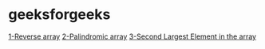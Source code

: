 # geeksforgeeks

[1-Reverse array](https://practice.geeksforgeeks.org/problems/reverse-an-array/0/?category[]=Arrays&category[]=Arrays&difficulty[]=-2&page=1&sortBy=submissions&query=category[]Arraysdifficulty[]-2page1sortBysubmissionscategory[]Arrays)
[2-Palindromic array](https://practice.geeksforgeeks.org/problems/palindromic-array-1587115620/1/?category[]=Arrays&category[]=Arrays&problemType=functional&difficulty[]=-2&page=1&sortBy=submissions&query=category[]ArraysproblemTypefunctionaldifficulty[]-2page1sortBysubmissionscategory[]Arrays#)
[3-Second Largest Element in the array](https://practice.geeksforgeeks.org/problems/second-largest3735/1/?category[]=Arrays&category[]=Arrays&problemType=functional&difficulty[]=-2&page=1&sortBy=submissions&query=category[]ArraysproblemTypefunctionaldifficulty[]-2page1sortBysubmissionscategory[]Arrays#)
